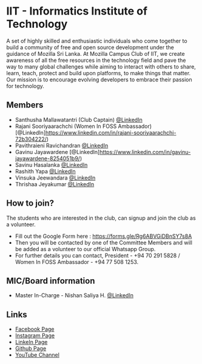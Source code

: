 # IIT - Informatics Institute of Technology
 
 A set of highly skilled and enthusiastic individuals who come together to build a community of free and open source development under the guidance of Mozilla Sri Lanka. At Mozilla Campus Club of IIT, we create awareness of all the free resources in the technology field and pave the way to many global challenges while aiming to interact with others to share, learn, teach, protect and build upon platforms, to make things that matter. Our mission is to encourage evolving developers to embrace their passion for technology.


## Members

* Santhusha Mallawatantri (Club Captain) [@LinkedIn](https://www.linkedin.com/in/santhusha-mallawatantri/)
* Rajani Sooriyaarachchi (Women In FOSS Ambassador) [@LinkedIn]https://www.linkedin.com/in/rajani-sooriyaarachchi-72b304222/) 
* Pavithraieni Ravichandran [@LinkedIn](https://www.linkedin.com/in/pavithraieni-ravichandran-99330416b/)
* Gavinu Jayawardene [@LinkedIn]https://www.linkedin.com/in/gavinu-jayawardene-8254051b9/)
* Savinu Hasalanka [@LinkedIn](https://www.linkedin.com/in/savinu-hasalanka/)
* Rashith Yapa [@LinkedIn](https://www.linkedin.com/in/rashith-yapa-92b463206/)
* Vinsuka Jeewandara [@LinkedIn](https://www.linkedin.com/in/vinsukaj/)
* Thrishaa Jeyakumar [@LinkedIn](https://www.linkedin.com/in/thrishaakumar/)


## How to join?

The students who are interested in the club, can signup and join the club as a volunteer.

- Fill out the Google Form here : https://forms.gle/Rg6ABVGiDBnSY7s8A
- Then you will be contacted by one of the Committee Members and will be added as a volunteer to our official Whatsapp Group.
- For further details you can contact, President - +94 70 291 5828 / Women In FOSS Ambassador - +94 77 508 1253.

## MIC/Board information

* Master In-Charge - Nishan Saliya H. [@LinkedIn](https://www.linkedin.com/in/nishansaliya/)

## Links

- [Facebook Page](https://www.facebook.com/WomeninFOSSIIT)
- [Instagram Page](https://www.instagram.com/womeninfoss_iit/)
- [LinkeIn Page](https://www.linkedin.com/company/women-in-foss-iit/)
- [Github Page](https://github.com/FossIIT)
- [YouTube Channel](https://www.youtube.com/channel/UCZ4ss1X3bKGzVS73X9qgzHw/videos)